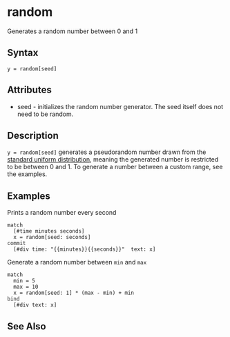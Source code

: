 # random

Generates a random number between 0 and 1

## Syntax

```
y = random[seed]
```

## Attributes

- seed - initializes the random number generator. The seed itself does not need to be random.

## Description

`y = random[seed]` generates a pseudorandom number drawn from the [standard uniform distribution][1], meaning the generated number is restricted to be between 0 and 1. To generate a number between a custom range, see the examples.  

[1]: https://en.wikipedia.org/wiki/Uniform_distribution_(continuous)#Standard_uniform

## Examples

Prints a random number every second

```
match 
  [#time minutes seconds]
  x = random[seed: seconds]
commit
  [#div time: "{{minutes}}{{seconds}}"  text: x]
```

Generate a random number between `min` and `max`

```
match
  min = 5
  max = 10
  x = random[seed: 1] * (max - min) + min
bind
  [#div text: x]
```

## See Also